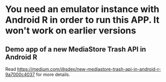 # You need an emulator instance with Android R in order to run this APP. It won't work on earlier versions

## Demo app of a new MediaStore Trash API in Android R
Read https://medium.com/@sdex/new-mediastore-trash-api-in-android-r-9a7000c4037 for more details.

